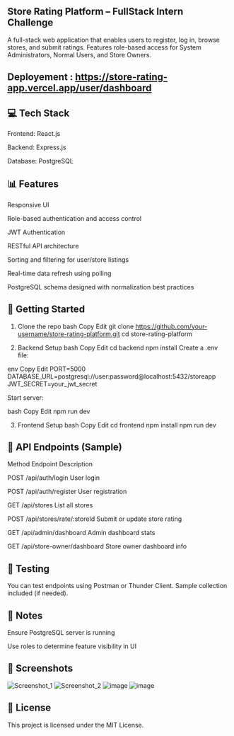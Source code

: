 ## Store Rating Platform – FullStack Intern Challenge
A full-stack web application that enables users to register, log in, browse stores, and submit ratings. Features role-based access for System Administrators, Normal Users, and Store Owners.

## Deployement : https://store-rating-app.vercel.app/user/dashboard

## 💻 Tech Stack
Frontend: React.js

Backend: Express.js 

Database: PostgreSQL 


## 📊 Features
Responsive UI

Role-based authentication and access control

JWT Authentication

RESTful API architecture

Sorting and filtering for user/store listings

Real-time data refresh using polling

PostgreSQL schema designed with normalization best practices

## 🚀 Getting Started

1. Clone the repo
bash
Copy
Edit
git clone https://github.com/your-username/store-rating-platform.git
cd store-rating-platform

3. Backend Setup
bash
Copy
Edit
cd backend
npm install
Create a .env file:

env
Copy
Edit
PORT=5000
DATABASE_URL=postgresql://user:password@localhost:5432/storeapp
JWT_SECRET=your_jwt_secret

Start server:

bash
Copy
Edit
npm run dev

3. Frontend Setup
bash
Copy
Edit
cd frontend
npm install
npm run dev
## 📮 API Endpoints (Sample)

Method	Endpoint	Description

POST	/api/auth/login	User login

POST	/api/auth/register	User registration

GET	/api/stores	List all stores

POST	/api/stores/rate/:storeId	Submit or update store rating

GET	/api/admin/dashboard	Admin dashboard stats

GET	/api/store-owner/dashboard	Store owner dashboard info

## 🧪 Testing
You can test endpoints using Postman or Thunder Client. Sample collection included (if needed).

## 📌 Notes
Ensure PostgreSQL server is running

Use roles to determine feature visibility in UI


## 📸 Screenshots
![Screenshot_1](https://github.com/user-attachments/assets/4fb0ccde-d3a9-4223-a2dd-ca218d89ff4d)
![Screenshot_2](https://github.com/user-attachments/assets/76df9e8a-dddc-4258-8498-30bb90882fc5)
![image](https://github.com/user-attachments/assets/327641e1-9fab-4ac5-ad00-d9ce545a57ce)
![image](https://github.com/user-attachments/assets/f7903dbd-d05b-4564-83bc-209477390246)


## 📄 License
This project is licensed under the MIT License.

